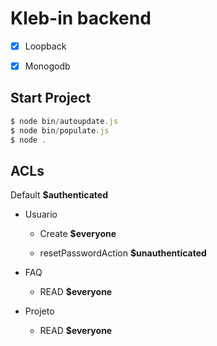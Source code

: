 # Kleb-in backend

- [x] Loopback

- [x] Monogodb

**Start Project**
--------------------
```javascript
$ node bin/autoupdate.js
$ node bin/populate.js
$ node .
```

**ACLs**
--------------------
Default **$authenticated**

- Usuario 

    - Create **$everyone**

	- resetPasswordAction **$unauthenticated**
	
- FAQ

    - READ **$everyone**
	
- Projeto

    - READ **$everyone**